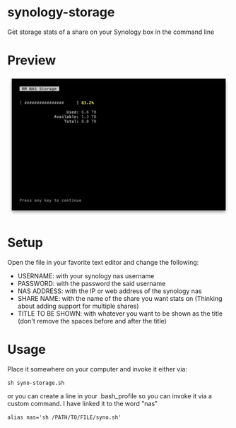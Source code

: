 # synology-storage
Get storage stats of a share on your Synology box in the command line

# Preview
![Preview](https://github.com/rasiquiz/synology-storage/blob/master/preview.png?raw=true)

# Setup
Open the file in your favorite text editor and change the following:
- USERNAME: with your synology nas username
- PASSWORD: with the password the said username
- NAS ADDRESS: with the IP or web address of the synology nas
- SHARE NAME: with the name of the share you want stats on (Thinking about adding support for multiple shares)
- TITLE TO BE SHOWN: with whatever you want to be shown as the title (don't remove the spaces before and after the title)


# Usage
Place it somewhere on your computer and invoke it either via:

    sh syno-storage.sh

or you can create a line in your .bash_profile so you can invoke it via a custom command. I have linked it to the word "nas"

    alias nas='sh /PATH/TO/FILE/syno.sh'

